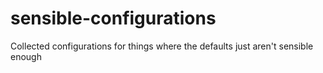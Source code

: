 # sensible-configurations
Collected configurations for things where the defaults just aren't sensible enough
